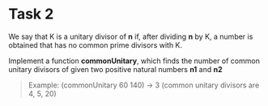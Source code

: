 # Task 2

We say that K is a unitary divisor of **n** if, after dividing **n** by K, a number is obtained that has no common prime divisors with K.

Implement a function **commonUnitary**, which finds the number of common unitary divisors of given two positive natural numbers **n1** and **n2**

> Example: (commonUnitary 60 140) -> 3  (common unitary divisors are 4, 5, 20)